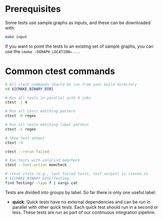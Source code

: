 # Prerequisites

Some tests use sample graphs as inputs, and these can be downloaded with:
```bash
make input
```

If you want to point the tests to an existing set of sample graphs, you
can use the `cmake -DGRAPH_LOCATION=...`.

# Common ctest commands

```bash
# All ctest commands should be run from your build directory
cd ${CMAKE_BINARY_DIR}

# Run all tests in parallel with 4 jobs
ctest -j 4

# Run all tests matching pattern
ctest -R regex

# Run all tests matching label pattern
ctest -L regex

# Show test output
ctest -V

ctest --rerun-failed

# Run tests with valgrind memcheck
ctest --test-action memcheck

# ctest state (e.g., last failed tests, test output) is stored in
# ${CMAKE_BINARY_DIR}/Testing
find Testing/ -type f | xargs cat
```

Tests are divided into groups by label. So far there is only one useful label:

- **quick**: Quick tests have no external dependencies and can be run in parallel
  with other quick tests. Each quick test should run in a second or less. These
  tests are run as part of our continuous integration pipeline.
